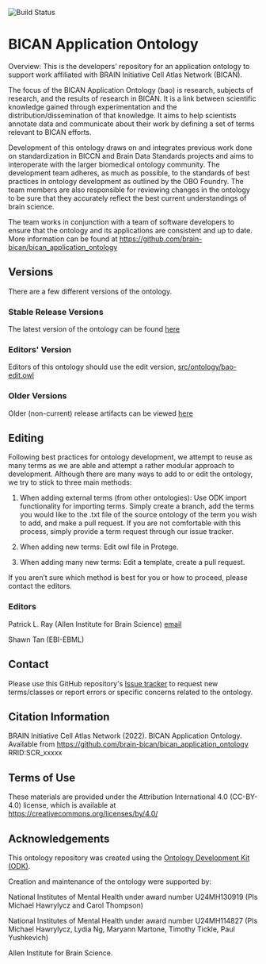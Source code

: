 
![Build Status](https://github.com/brain-bican/bican_application_ontology/workflows/CI/badge.svg)
# BICAN Application Ontology

Overview: This is the developers’ repository for an application ontology to support work affiliated with BRAIN Initiative Cell Atlas Network (BICAN).  

The focus of the BICAN Application Ontology (bao) is research, subjects of research, and the results of research in BICAN. It is a link between scientific knowledge gained through experimentation and the distribution/dissemination of that knowledge. It aims to help scientists annotate data and communicate about their work by defining a set of terms relevant to BICAN efforts. 

Development of this ontology draws on and integrates previous work done on standardization in BICCN and Brain Data Standards projects and aims to interoperate with the larger biomedical ontology community. The development team adheres, as much as possible, to the standards of best practices in ontology development as outlined by the OBO Foundry. The team members are also responsible for reviewing changes in the ontology to be sure that they accurately reflect the best current understandings of brain science.  

The team works in conjunction with a team of software developers to ensure that the ontology and its applications are consistent and up to date. More information can be found at https://github.com/brain-bican/bican_application_ontology 

## Versions

There are a few different versions of the ontology.
### Stable Release Versions

The latest version of the ontology can be found [here](/bao.owl)

### Editors' Version

Editors of this ontology should use the edit version, [src/ontology/bao-edit.owl](src/ontology/bao-edit.owl)

### Older Versions

Older (non-current) release artifacts can be viewed [here](/releases)

## Editing

Following best practices for ontology development, we attempt to reuse as many terms as we are able and attempt a rather modular approach to development. Although there are many ways to add to or edit the ontology, we try to stick to three main methods: 

1. When adding external terms (from other ontologies): Use ODK import functionality for importing terms. Simply create a branch, add the terms you would like to the .txt file of the source ontology of the term you wish to add, and make a pull request. If you are not comfortable with this process, simply provide a term request through our issue tracker. 

2. When adding new terms: Edit owl file in Protege. 

3. When adding many new terms: Edit a template, create a pull request. 

If you aren’t sure which method is best for you or how to proceed, please contact the editors.

### Editors

Patrick L. Ray (Allen Institute for Brain Science) [email](patrick.ray@alleninstitute.org)

Shawn Tan (EBI-EBML)

## Contact

Please use this GitHub repository's [Issue tracker](https://github.com/brain-bican/bican_application_ontology/issues) to request new terms/classes or report errors or specific concerns related to the ontology.

## Citation Information

BRAIN Initiative Cell Atlas Network (2022). BICAN Application Ontology. Available from https://github.com/brain-bican/bican_application_ontology RRID:SCR_xxxxx 
## Terms of Use

These materials are provided under the Attribution International 4.0 (CC-BY-4.0) license, which is available at https://creativecommons.org/licenses/by/4.0/ 

## Acknowledgements

This ontology repository was created using the [Ontology Development Kit (ODK)](https://github.com/INCATools/ontology-development-kit).

Creation and maintenance of the ontology were supported by: 

National Institutes of Mental Health under award number U24MH130919 (PIs Michael Hawrylycz and Carol Thompson)  

National Institutes of Mental Health under award number U24MH114827 (PIs Michael Hawrylycz, Lydia Ng, Maryann Martone, Timothy Tickle, Paul Yushkevich) 

Allen Institute for Brain Science.